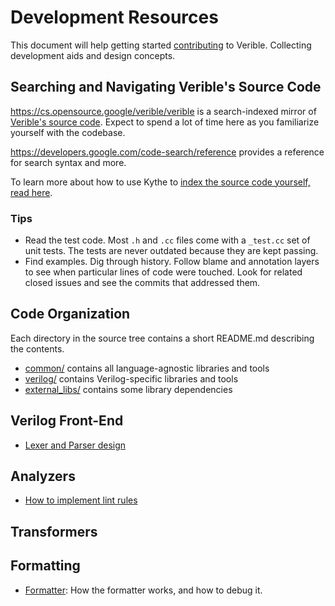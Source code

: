# Development Resources

This document will help getting started [contributing](../CONTRIBUTING.md) to
Verible. Collecting development aids and design concepts.

## Searching and Navigating Verible's Source Code

https://cs.opensource.google/verible/verible is a search-indexed mirror of
[Verible's source code](https://github.com/chipsalliance/verible). Expect to spend a
lot of time here as you familiarize yourself with the codebase.

https://developers.google.com/code-search/reference provides a reference for
search syntax and more.

To learn more about how to use Kythe to
[index the source code yourself, read here](./indexing.md).

### Tips

*   Read the test code. Most `.h` and `.cc` files come with a `_test.cc` set of
    unit tests. The tests are never outdated because they are kept passing.
*   Find examples. Dig through history. Follow blame and annotation layers to
    see when particular lines of code were touched. Look for related closed
    issues and see the commits that addressed them.

## Code Organization

Each directory in the source tree contains a short README.md describing the
contents.

*   [common/](../common) contains all language-agnostic libraries and tools
*   [verilog/](../verilog) contains Verilog-specific libraries and tools
*   [external_libs/](../external_libs) contains some library dependencies

## Verilog Front-End

*   [Lexer and Parser design](./parser_design.md)

## Analyzers

*   [How to implement lint rules](./style_lint.md)

## Transformers

## Formatting

*   [Formatter](./foramtter.md): How the formatter works, and how to debug it.
